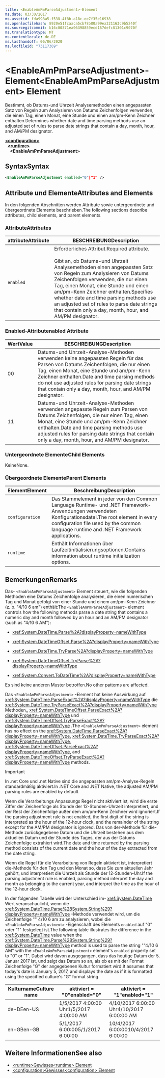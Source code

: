 ```yaml
---
title: <EnableAmPmParseAdjustment>-Element
ms.date: 03/30/2017
ms.assetid: fda998a5-f538-4f8b-a18c-ee7f35e16938
ms.openlocfilehash: 8920e51fcaaca5cb78b80a99ea321163c9b5240f
ms.sourcegitcommit: b16c00371ea06398859ecd157defc81301c9070f
ms.translationtype: MT
ms.contentlocale: de-DE
ms.lasthandoff: 06/06/2020
ms.locfileid: "73117369"
---
```

# <a name="enableampmparseadjustment-element"></a><span data-ttu-id="8023f-102">\<EnableAmPmParseAdjustment>-Element</span><span class="sxs-lookup"><span data-stu-id="8023f-102">\<EnableAmPmParseAdjustment> Element</span></span>
<span data-ttu-id="8023f-103">Bestimmt, ob Datums-und Uhrzeit Analysemethoden einen angepassten Satz von Regeln zum Analysieren von Datums Zeichenfolgen verwenden, die einen Tag, einen Monat, eine Stunde und einen am/pm-Kenn Zeichner enthalten.</span><span class="sxs-lookup"><span data-stu-id="8023f-103">Determines whether date and time parsing methods use an adjusted set of rules to parse date strings that contain a day, month, hour, and AM/PM designator.</span></span>  
  
[**\<configuration>**](../configuration-element.md)\
&nbsp;&nbsp;[**\<runtime>**](runtime-element.md)\
&nbsp;&nbsp;&nbsp;&nbsp;**\<EnableAmPmParseAdjustment>**  
  
## <a name="syntax"></a><span data-ttu-id="8023f-104">Syntax</span><span class="sxs-lookup"><span data-stu-id="8023f-104">Syntax</span></span>  
  
```xml  
<EnableAmPmParseAdjustment enabled="0"|"1" />  
```  
  
## <a name="attributes-and-elements"></a><span data-ttu-id="8023f-105">Attribute und Elemente</span><span class="sxs-lookup"><span data-stu-id="8023f-105">Attributes and Elements</span></span>  
 <span data-ttu-id="8023f-106">In den folgenden Abschnitten werden Attribute sowie untergeordnete und übergeordnete Elemente beschrieben.</span><span class="sxs-lookup"><span data-stu-id="8023f-106">The following sections describe attributes, child elements, and parent elements.</span></span>  
  
### <a name="attributes"></a><span data-ttu-id="8023f-107">Attribute</span><span class="sxs-lookup"><span data-stu-id="8023f-107">Attributes</span></span>  
  
|<span data-ttu-id="8023f-108">attribute</span><span class="sxs-lookup"><span data-stu-id="8023f-108">Attribute</span></span>|<span data-ttu-id="8023f-109">BESCHREIBUNG</span><span class="sxs-lookup"><span data-stu-id="8023f-109">Description</span></span>|  
|---------------|-----------------|  
|`enabled`|<span data-ttu-id="8023f-110">Erforderliches Attribut.</span><span class="sxs-lookup"><span data-stu-id="8023f-110">Required attribute.</span></span><br /><br /> <span data-ttu-id="8023f-111">Gibt an, ob Datums-und Uhrzeit Analysemethoden einen angepassten Satz von Regeln zum Analysieren von Datums Zeichenfolgen verwenden, die nur einen Tag, einen Monat, eine Stunde und einen am/pm-Kenn Zeichner enthalten.</span><span class="sxs-lookup"><span data-stu-id="8023f-111">Specifies whether date and time parsing methods use an adjusted set of rules to parse date strings that contain only a day, month, hour, and AM/PM designator.</span></span>|  
  
### <a name="enabled-attribute"></a><span data-ttu-id="8023f-112">Enabled-Attribut</span><span class="sxs-lookup"><span data-stu-id="8023f-112">enabled Attribute</span></span>  
  
|<span data-ttu-id="8023f-113">Wert</span><span class="sxs-lookup"><span data-stu-id="8023f-113">Value</span></span>|<span data-ttu-id="8023f-114">BESCHREIBUNG</span><span class="sxs-lookup"><span data-stu-id="8023f-114">Description</span></span>|  
|-----------|-----------------|  
|<span data-ttu-id="8023f-115">0</span><span class="sxs-lookup"><span data-stu-id="8023f-115">0</span></span>|<span data-ttu-id="8023f-116">Datums-und Uhrzeit-Analyse-Methoden verwenden keine angepassten Regeln für das Parsen von Datums Zeichenfolgen, die nur einen Tag, einen Monat, eine Stunde und am/pm-Kenn Zeichner enthalten.</span><span class="sxs-lookup"><span data-stu-id="8023f-116">Date and time parsing methods do not use adjusted rules for parsing date strings that contain only a day, month, hour, and AM/PM designator.</span></span>|  
|<span data-ttu-id="8023f-117">1</span><span class="sxs-lookup"><span data-stu-id="8023f-117">1</span></span>|<span data-ttu-id="8023f-118">Datums-und Uhrzeit-Analyse-Methoden verwenden angepasste Regeln zum Parsen von Datums Zeichenfolgen, die nur einen Tag, einen Monat, eine Stunde und am/pm-Kenn Zeichner enthalten.</span><span class="sxs-lookup"><span data-stu-id="8023f-118">Date and time parsing methods use adjusted rules for parsing date strings that contain only a day, month, hour, and AM/PM designator.</span></span>|  
  
### <a name="child-elements"></a><span data-ttu-id="8023f-119">Untergeordnete Elemente</span><span class="sxs-lookup"><span data-stu-id="8023f-119">Child Elements</span></span>  
 <span data-ttu-id="8023f-120">Keine</span><span class="sxs-lookup"><span data-stu-id="8023f-120">None.</span></span>  
  
### <a name="parent-elements"></a><span data-ttu-id="8023f-121">Übergeordnete Elemente</span><span class="sxs-lookup"><span data-stu-id="8023f-121">Parent Elements</span></span>  
  
|<span data-ttu-id="8023f-122">Element</span><span class="sxs-lookup"><span data-stu-id="8023f-122">Element</span></span>|<span data-ttu-id="8023f-123">Beschreibung</span><span class="sxs-lookup"><span data-stu-id="8023f-123">Description</span></span>|  
|-------------|-----------------|  
|`configuration`|<span data-ttu-id="8023f-124">Das Stammelement in jeder von den Common Language Runtime- und .NET Framework-Anwendungen verwendeten Konfigurationsdatei.</span><span class="sxs-lookup"><span data-stu-id="8023f-124">The root element in every configuration file used by the common language runtime and .NET Framework applications.</span></span>|  
|`runtime`|<span data-ttu-id="8023f-125">Enthält Informationen über Laufzeitinitialisierungsoptionen.</span><span class="sxs-lookup"><span data-stu-id="8023f-125">Contains information about runtime initialization options.</span></span>|  
  
## <a name="remarks"></a><span data-ttu-id="8023f-126">Bemerkungen</span><span class="sxs-lookup"><span data-stu-id="8023f-126">Remarks</span></span>  
 <span data-ttu-id="8023f-127">Das- `<EnableAmPmParseAdjustment>` Element steuert, wie die folgenden Methoden eine Datums Zeichenfolge analysieren, die einen numerischen Tag und Monat gefolgt von einer Stunde und einem am/pm-Kenn Zeichner (z. b. "4/10 6 am") enthält:</span><span class="sxs-lookup"><span data-stu-id="8023f-127">The `<EnableAmPmParseAdjustment>` element controls how the following methods parse a date string that contains a numeric day and month followed by an hour and an AM/PM designator (such as "4/10 6 AM"):</span></span>  
  
- <xref:System.DateTime.Parse%2A?displayProperty=nameWithType>  
  
- <xref:System.DateTimeOffset.Parse%2A?displayProperty=nameWithType>  
  
- <xref:System.DateTime.TryParse%2A?displayProperty=nameWithType>  
  
- <xref:System.DateTimeOffset.TryParse%2A?displayProperty=nameWithType>  
  
- <xref:System.Convert.ToDateTime%2A?displayProperty=nameWithType>  
  
 <span data-ttu-id="8023f-128">Es sind keine anderen Muster betroffen.</span><span class="sxs-lookup"><span data-stu-id="8023f-128">No other patterns are affected.</span></span>  
  
 <span data-ttu-id="8023f-129">Das `<EnableAmPmParseAdjustment>` -Element hat keine Auswirkung auf <xref:System.DateTime.ParseExact%2A?displayProperty=nameWithType> die <xref:System.DateTime.TryParseExact%2A?displayProperty=nameWithType> Methoden,, <xref:System.DateTimeOffset.ParseExact%2A?displayProperty=nameWithType> und <xref:System.DateTimeOffset.TryParseExact%2A?displayProperty=nameWithType> .</span><span class="sxs-lookup"><span data-stu-id="8023f-129">The `<EnableAmPmParseAdjustment>` element has no effect on the  <xref:System.DateTime.ParseExact%2A?displayProperty=nameWithType>,  <xref:System.DateTime.TryParseExact%2A?displayProperty=nameWithType>, <xref:System.DateTimeOffset.ParseExact%2A?displayProperty=nameWithType>, and <xref:System.DateTimeOffset.TryParseExact%2A?displayProperty=nameWithType> methods.</span></span>  
  
> [!IMPORTANT]
> <span data-ttu-id="8023f-130">In .net Core und .net Native sind die angepassten am/pm-Analyse-Regeln standardmäßig aktiviert.</span><span class="sxs-lookup"><span data-stu-id="8023f-130">In .NET Core and .NET Native, the adjusted AM/PM parsing rules are enabled by default.</span></span>  
  
 <span data-ttu-id="8023f-131">Wenn die Verarbeitungs Anpassungs Regel nicht aktiviert ist, wird die erste Ziffer der Zeichenfolge als Stunde der 12-Stunden-Uhrzeit interpretiert, und der Rest der Zeichenfolge außer dem am/pm-Kenn Zeichner wird ignoriert.</span><span class="sxs-lookup"><span data-stu-id="8023f-131">If the parsing adjustment rule is not enabled, the first digit of the string is interpreted as the hour of the 12-hour clock, and the remainder of the string except for the AM/PM designator is ignored.</span></span> <span data-ttu-id="8023f-132">Das von der-Methode für die-Methode zurückgegebene Datum und die Uhrzeit bestehen aus dem aktuellen Datum und der Stunde des Tages, der aus der Datums Zeichenfolge extrahiert wird.</span><span class="sxs-lookup"><span data-stu-id="8023f-132">The date and time returned by the parsing method consists of the current date and the hour of the day extracted from the date string.</span></span>  
  
 <span data-ttu-id="8023f-133">Wenn die Regel für die Verarbeitung von Regeln aktiviert ist, interpretiert die-Methode für den Tag und den Monat so, dass Sie zum aktuellen Jahr gehört, und interpretiert die Uhrzeit als Stunde der 12-Stunden-Uhr.</span><span class="sxs-lookup"><span data-stu-id="8023f-133">If the parsing adjustment rule is enabled, parsing method interpret the day and month as belonging to the current year, and interpret the time as the hour of the 12-hour clock.</span></span>  
  
 <span data-ttu-id="8023f-134">In der folgenden Tabelle wird der Unterschied im- <xref:System.DateTime> Wert veranschaulicht, wenn die <xref:System.DateTime.Parse%28System.String%29?displayProperty=nameWithType> -Methode verwendet wird, um die Zeichenfolge "" 4/10 6 am zu analysieren, wobei die `<EnableAmPmParseAdjustment>` -Eigenschaft des Elements `enabled` auf "0" oder "1" festgelegt ist.</span><span class="sxs-lookup"><span data-stu-id="8023f-134">The following table illustrates the difference in the <xref:System.DateTime> value when the <xref:System.DateTime.Parse%28System.String%29?displayProperty=nameWithType> method is used to parse the string ""4/10 6 AM" with the `<EnableAmPmParseAdjustment>` element's `enabled` property  set to "0" or "1".</span></span> <span data-ttu-id="8023f-135">Dabei wird davon ausgegangen, dass das heutige Datum der 5. Januar 2017 ist, und zeigt das Datum so an, als ob es mit der Format Zeichenfolge "G" der angegebenen Kultur formatiert wird.</span><span class="sxs-lookup"><span data-stu-id="8023f-135">It assumes that today's date is January 5, 2017, and displays the date as if it is formatted using the specified culture's "G" format string.</span></span>  
  
|<span data-ttu-id="8023f-136">Kulturname</span><span class="sxs-lookup"><span data-stu-id="8023f-136">Culture name</span></span>|<span data-ttu-id="8023f-137">aktiviert = "0"</span><span class="sxs-lookup"><span data-stu-id="8023f-137">enabled="0"</span></span>|<span data-ttu-id="8023f-138">aktiviert = "1"</span><span class="sxs-lookup"><span data-stu-id="8023f-138">enabled="1"</span></span>|  
|------------------|------------------|------------------|  
|<span data-ttu-id="8023f-139">de-DE</span><span class="sxs-lookup"><span data-stu-id="8023f-139">en-US</span></span>|<span data-ttu-id="8023f-140">1/5/2017 4:00:00 Uhr</span><span class="sxs-lookup"><span data-stu-id="8023f-140">1/5/2017 4:00:00 AM</span></span>|<span data-ttu-id="8023f-141">4/10/2017 6:00:00 Uhr</span><span class="sxs-lookup"><span data-stu-id="8023f-141">4/10/2017 6:00:00 AM</span></span>|  
|<span data-ttu-id="8023f-142">en-GB</span><span class="sxs-lookup"><span data-stu-id="8023f-142">en-GB</span></span>|<span data-ttu-id="8023f-143">5/1/2017 6:00:00</span><span class="sxs-lookup"><span data-stu-id="8023f-143">5/1/2017 6:00:00</span></span>|<span data-ttu-id="8023f-144">10/4/2017 6:00:00</span><span class="sxs-lookup"><span data-stu-id="8023f-144">10/4/2017 6:00:00</span></span>|  
  
## <a name="see-also"></a><span data-ttu-id="8023f-145">Weitere Informationen</span><span class="sxs-lookup"><span data-stu-id="8023f-145">See also</span></span>

- [<span data-ttu-id="8023f-146">\<runtime>Gewisses</span><span class="sxs-lookup"><span data-stu-id="8023f-146">\<runtime> Element</span></span>](runtime-element.md)
- [<span data-ttu-id="8023f-147">\<configuration>Gewisses</span><span class="sxs-lookup"><span data-stu-id="8023f-147">\<configuration> Element</span></span>](../configuration-element.md)
